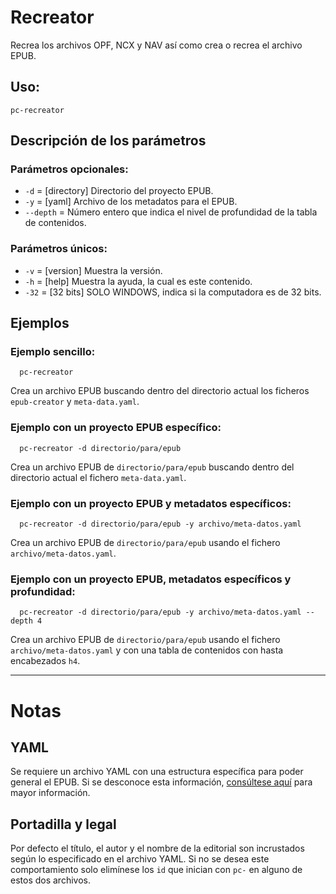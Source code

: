 # Recreator

Recrea los archivos OPF, NCX y NAV así como crea o recrea el archivo EPUB.

## Uso:

  ```
  pc-recreator
  ```

## Descripción de los parámetros

### Parámetros opcionales:

* `-d` = [directory] Directorio del proyecto EPUB.
* `-y` = [yaml] Archivo de los metadatos para el EPUB.
* `--depth` = Número entero que indica el nivel de profundidad de la tabla de contenidos.

### Parámetros únicos:

* `-v` = [version] Muestra la versión.
* `-h` = [help] Muestra la ayuda, la cual es este contenido.
* `-32` = [32 bits] SOLO WINDOWS, indica si la computadora es de 32 bits.

## Ejemplos

### Ejemplo sencillo:

```
  pc-recreator
```

Crea un archivo EPUB buscando dentro del directorio actual los ficheros `epub-creator` y `meta-data.yaml`.

### Ejemplo con un proyecto EPUB específico:

```
  pc-recreator -d directorio/para/epub
```

Crea un archivo EPUB de `directorio/para/epub` buscando dentro del directorio actual el fichero `meta-data.yaml`.

### Ejemplo con un proyecto EPUB y metadatos específicos:

```
  pc-recreator -d directorio/para/epub -y archivo/meta-datos.yaml
```

Crea un archivo EPUB de `directorio/para/epub` usando el fichero `archivo/meta-datos.yaml`.

### Ejemplo con un proyecto EPUB, metadatos específicos y profundidad:

```
  pc-recreator -d directorio/para/epub -y archivo/meta-datos.yaml --depth 4
```

Crea un archivo EPUB de `directorio/para/epub` usando el fichero `archivo/meta-datos.yaml` y con una tabla de contenidos con hasta encabezados `h4`.

------

# Notas

## YAML

Se requiere un archivo YAML con una estructura específica para poder general el EPUB. 
Si se desconoce esta información, [consúltese aquí](https://github.com/NikaZhenya/pecas/tree/master/epub/others/yaml) para mayor información.

## Portadilla y legal

Por defecto el título, el autor y el nombre de la editorial son incrustados
según lo especificado en el archivo YAML. Si no se desea este comportamiento
solo elimínese los `id` que inician con `pc-` en alguno de estos dos archivos.

